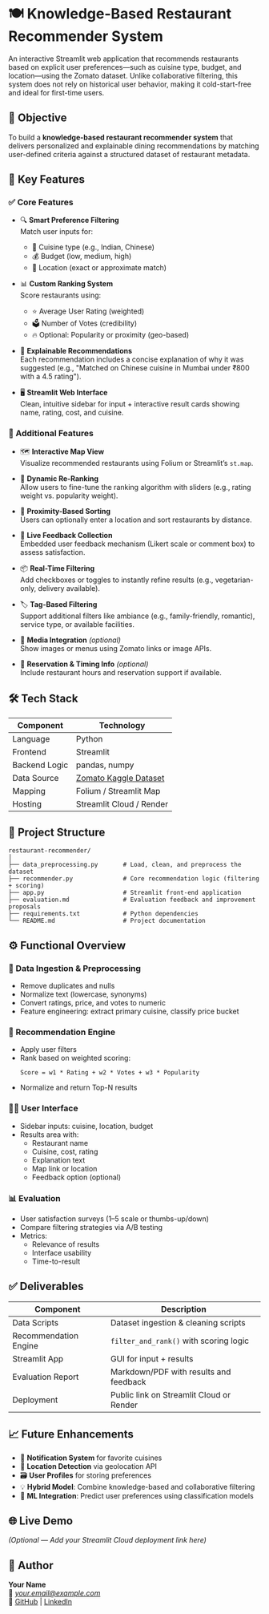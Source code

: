 
# 🍽️ Knowledge-Based Restaurant Recommender System

An interactive Streamlit web application that recommends restaurants based on explicit user preferences—such as cuisine type, budget, and location—using the Zomato dataset. Unlike collaborative filtering, this system does not rely on historical user behavior, making it cold-start-free and ideal for first-time users.

## 📌 Objective

To build a **knowledge-based restaurant recommender system** that delivers personalized and explainable dining recommendations by matching user-defined criteria against a structured dataset of restaurant metadata.

## 🚀 Key Features

### ✅ Core Features

- 🔍 **Smart Preference Filtering**  
  Match user inputs for:
  - 🍱 Cuisine type (e.g., Indian, Chinese)
  - 💰 Budget (low, medium, high)
  - 📍 Location (exact or approximate match)

- 📊 **Custom Ranking System**  
  Score restaurants using:
  - ⭐ Average User Rating (weighted)
  - 🗳️ Number of Votes (credibility)
  - 🔥 Optional: Popularity or proximity (geo-based)

- 🧠 **Explainable Recommendations**  
  Each recommendation includes a concise explanation of why it was suggested (e.g., "Matched on Chinese cuisine in Mumbai under ₹800 with a 4.5 rating").

- 🖥️ **Streamlit Web Interface**  
  Clean, intuitive sidebar for input + interactive result cards showing name, rating, cost, and cuisine.

### 🌟 Additional Features

- 🗺️ **Interactive Map View**  
  Visualize recommended restaurants using Folium or Streamlit’s `st.map`.

- 🔁 **Dynamic Re-Ranking**  
  Allow users to fine-tune the ranking algorithm with sliders (e.g., rating weight vs. popularity weight).

- 📍 **Proximity-Based Sorting**  
  Users can optionally enter a location and sort restaurants by distance.

- 💬 **Live Feedback Collection**  
  Embedded user feedback mechanism (Likert scale or comment box) to assess satisfaction.

- 📦 **Real-Time Filtering**  
  Add checkboxes or toggles to instantly refine results (e.g., vegetarian-only, delivery available).

- 🏷️ **Tag-Based Filtering**  
  Support additional filters like ambiance (e.g., family-friendly, romantic), service type, or available facilities.

- 📸 **Media Integration** *(optional)*  
  Show images or menus using Zomato links or image APIs.

- 📅 **Reservation & Timing Info** *(optional)*  
  Include restaurant hours and reservation support if available.

## 🛠️ Tech Stack

| Component     | Technology     |
|---------------|----------------|
| Language      | Python          |
| Frontend      | Streamlit       |
| Backend Logic | pandas, numpy   |
| Data Source   | [Zomato Kaggle Dataset](https://www.kaggle.com/datasets/shrutimehta/zomato-restaurants-data) |
| Mapping       | Folium / Streamlit Map |
| Hosting       | Streamlit Cloud / Render |

## 📂 Project Structure

```
restaurant-recommender/
│
├── data_preprocessing.py       # Load, clean, and preprocess the dataset
├── recommender.py              # Core recommendation logic (filtering + scoring)
├── app.py                      # Streamlit front-end application
├── evaluation.md               # Evaluation feedback and improvement proposals
├── requirements.txt            # Python dependencies
└── README.md                   # Project documentation
```

## ⚙️ Functional Overview

### 🧹 Data Ingestion & Preprocessing
- Remove duplicates and nulls
- Normalize text (lowercase, synonyms)
- Convert ratings, price, and votes to numeric
- Feature engineering: extract primary cuisine, classify price bucket

### 🤖 Recommendation Engine
- Apply user filters
- Rank based on weighted scoring:
  ```
  Score = w1 * Rating + w2 * Votes + w3 * Popularity
  ```
- Normalize and return Top-N results

### 🧑‍💻 User Interface
- Sidebar inputs: cuisine, location, budget
- Results area with:
  - Restaurant name
  - Cuisine, cost, rating
  - Explanation text
  - Map link or location
  - Feedback option (optional)

### 📊 Evaluation
- User satisfaction surveys (1–5 scale or thumbs-up/down)
- Compare filtering strategies via A/B testing
- Metrics:
  - Relevance of results
  - Interface usability
  - Time-to-result

## ✅ Deliverables

| Component                | Description |
|--------------------------|-------------|
| Data Scripts             | Dataset ingestion & cleaning scripts |
| Recommendation Engine    | `filter_and_rank()` with scoring logic |
| Streamlit App            | GUI for input + results |
| Evaluation Report        | Markdown/PDF with results and feedback |
| Deployment               | Public link on Streamlit Cloud or Render |

## 📈 Future Enhancements

- 🔔 **Notification System** for favorite cuisines
- 📍 **Location Detection** via geolocation API
- 🗃️ **User Profiles** for storing preferences
- 💡 **Hybrid Model**: Combine knowledge-based and collaborative filtering
- 🧠 **ML Integration**: Predict user preferences using classification models

## 🌐 Live Demo

*(Optional — Add your Streamlit Cloud deployment link here)*

## 👤 Author

**Your Name**  
📧 *your.email@example.com*  
🔗 [GitHub](https://github.com/yourusername) | [LinkedIn](https://linkedin.com/in/yourprofile)
